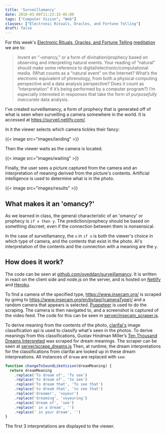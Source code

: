 ```yaml
---
title: 'Surveillamancy'
date: 2018-03-08T11:23:15-05:00
tags: ["Computer Vision", "Web"]
classes: ["Electronic Rituals, Oracles, and Fortune Telling"]
draft: false
---
```


For this week's [Electronic Rituals, Oracles, and Fortune Telling](http://eroft.decontextualize.com/)
[meditation](http://eroft.decontextualize.com/schedule/#meditation-3-assigned) we are to:

> Invent an “-omancy,” or a form of divination/prophecy based on observing and interpreting natural events. 
> Your reading of “natural” should make some reference to digital/electronic/computational media. 
> (What counts as a “natural event” on the Internet? What’s the electronic equivalent of phrenology, 
> from both a physical computing perspective and a data analysis perspective? 
> Does it count as “interpretation” if it’s being performed by a computer program?)
> I’m especially interested in responses that take the form of *purposefully inaccurate* data analysis.

I've created surveillamancy, a form of prophecy that is generated off of what is seen when surveilling
a camera somewhere in the world.  It is accessed at https://surveil.netlify.com/. 

In it the viewer selects which camera tickles their fancy:

{{< image src="images/landing" >}}

Then the viewer waits as the camera is located.

{{< image src="images/waiting" >}}

Finally, the user sees a picture captured from the camera and an interpretation of meaning derived from the picture's contents.
Artificial intelligence is used to determine what is in the photo.

{{< image src="images/results" >}}

## What makes it an 'omancy?'

As we learned in class, the general characteristic of an 'omancy' or prophecy is `if x then y`.
The prediction/prophecy should be based on something discreet, even if the connection between them
is nonsensical.

In the case of surveillamancy, the `x` in `if x` is both the viewer's choice in which type of camera,
and the contents that exist in the photo.  AI's interpretation of the contents and the connection
with a meaning are the `y`.

## How does it work?

The code can be seen at [github.com/oveddan/surveillamancy](https://github.com/oveddan/surveillamancy). 
It is written in react on the client side and node.js on the server, and is hosted on [Netlify](https://www.netlify.com/) 
and [Heroku](heroku.com).

To find a camera of the specified type, https://www.insecam.org/ is scraped by going to 
https://www.insecam.org/en/bytag/{cameraType}/ and a random camera that appears
is selected.  [Puppeteer](https://github.com/GoogleChrome/puppeteer) is used to do the scraping.
The camera is then navigated to, and a screenshot is captured of the video feed.  The code for
this can be seen in [server/insecam_scraper.js](https://github.com/oveddan/surveillamancy/blob/master/server/insecam_scraper.js).

To derive meaning from the contents of the photo, [clarifai's](https://clarifai.com/) image classification api is used
to classify what's seen in the photos.  To derive meanings from this classifications, 
Gustav Hindman Miller’s [Ten Thousand Dreams Interpreted](https://nickm.com/dreams/index.html) was scraped for
dream meanings.  The scraper can be seen at [server/scrape_dreams.js](https://github.com/oveddan/surveillamancy/blob/master/server/scrape_dreams.js)
Then, at runtime, the dream interpretations for the classifications from clarifai are looked up in these
dream interpreations.  All instances of `dream` are replaced with `see`:

```javascript
function changeToSoundLikeVision(dreamMeaning) {
  return dreamMeaning
    .replace('To dream of', 'To see')
    .replace('to dream of', 'to see')
    .replace('To dream that', 'To see that')
    .replace('to dream that', 'to see that')
    .replace('dreamer', 'voyeur')
    .replace('dreaming', 'voyeuring')
    .replace('dream of', 'see')
    .replace(' in a dream', '')
    .replace(' in your dream', '')
}
```

The first 3 interpretations are displayed to the viewer.
